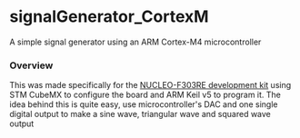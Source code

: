# signalGenerator_CortexM
A simple signal generator using an ARM Cortex-M4 microcontroller

### Overview
This was made specifically for the [NUCLEO-F303RE development kit](https://www.st.com/en/evaluation-tools/nucleo-f303re.html) using STM CubeMX to configure the board and ARM Keil v5 to program it.
The idea behind this is quite easy, use microcontroller's DAC and one single digital output to make a sine wave, triangular wave and squared wave output
